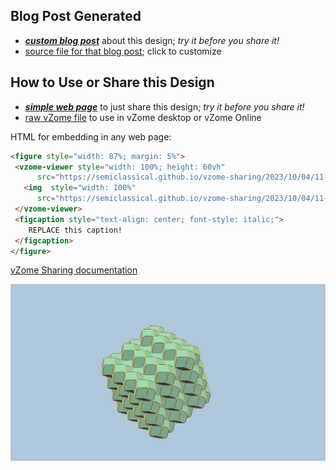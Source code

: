 
## Blog Post Generated

 - [***custom blog post***](<https://semiclassical.github.io/vzome-sharing/2023/10/04/rhombic-dodecahedron-honeycomb-11-49-35.html>) about this design; *try it before you share it!*
 - [source file for that blog post](<https://github.com/semiclassical/vzome-sharing/edit/main/_posts/2023-10-04-rhombic-dodecahedron-honeycomb-11-49-35.md>); click to customize
 


## How to Use or Share this Design

 - [***simple web page***](<https://semiclassical.github.io/vzome-sharing/2023/10/04/11-49-35-rhombic-dodecahedron-honeycomb/>) to just share this design; *try it before you share it!*
 - [raw vZome file](<https://raw.githubusercontent.com/semiclassical/vzome-sharing/main/2023/10/04/11-49-35-rhombic-dodecahedron-honeycomb/rhombic-dodecahedron-honeycomb.vZome>) to use in vZome desktop or vZome Online
 
 HTML for embedding in any web page:
 ```html
<figure style="width: 87%; margin: 5%">
  <vzome-viewer style="width: 100%; height: 60vh"
       src="https://semiclassical.github.io/vzome-sharing/2023/10/04/11-49-35-rhombic-dodecahedron-honeycomb/rhombic-dodecahedron-honeycomb.vZome" >
    <img  style="width: 100%"
       src="https://semiclassical.github.io/vzome-sharing/2023/10/04/11-49-35-rhombic-dodecahedron-honeycomb/rhombic-dodecahedron-honeycomb.png" >
  </vzome-viewer>
  <figcaption style="text-align: center; font-style: italic;">
     REPLACE this caption!
  </figcaption>
</figure>
 ```

[vZome Sharing documentation](https://vzome.github.io/vzome/sharing.html#how-it-works)

![Image](<rhombic-dodecahedron-honeycomb.png>)

